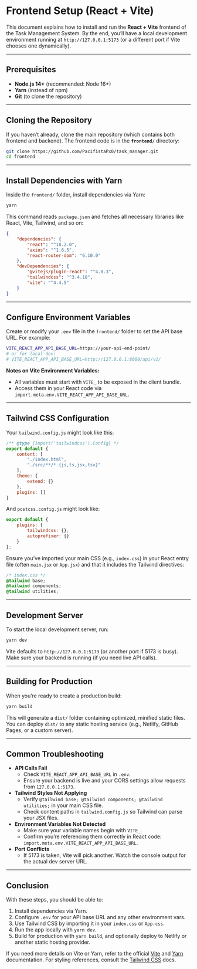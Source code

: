 # Frontend Setup (React + Vite)

This document explains how to install and run the **React + Vite** frontend of the Task Management System. By the end, you’ll have a local development environment running at `http://127.0.0.1:5173` (or a different port if Vite chooses one dynamically).

---

## Prerequisites

- **Node.js 14+** (recommended: Node 16+)
- **Yarn** (instead of npm)
- **Git** (to clone the repository)

---

## Cloning the Repository

If you haven’t already, clone the main repository (which contains both frontend and backend). The frontend code is in the **`frontend/`** directory:

```bash
git clone https://github.com/PacifistaPx0/task_manager.git
cd frontend
```

---

## Install Dependencies with Yarn

Inside the `frontend/` folder, install dependencies via Yarn:

```bash
yarn
```

This command reads `package.json` and fetches all necessary libraries like React, Vite, Tailwind, and so on:

```json
{
    "dependencies": {
        "react": "^18.2.0",
        "axios": "^1.6.5",
        "react-router-dom": "6.10.0"
    },
    "devDependencies": {
        "@vitejs/plugin-react": "^4.0.3",
        "tailwindcss": "^3.4.10",
        "vite": "^4.4.5"
    }
}
```

---

## Configure Environment Variables

Create or modify your `.env` file in the `frontend/` folder to set the API base URL. For example:

```bash
VITE_REACT_APP_API_BASE_URL=https://your-api-end-point/
# or for local dev:
# VITE_REACT_APP_API_BASE_URL=http://127.0.0.1:8000/api/v1/
```

**Notes on Vite Environment Variables:**

- All variables must start with `VITE_` to be exposed in the client bundle.
- Access them in your React code via `import.meta.env.VITE_REACT_APP_API_BASE_URL`.

---

## Tailwind CSS Configuration

Your `tailwind.config.js` might look like this:

```js
/** @type {import('tailwindcss').Config} */
export default {
    content: [
        "./index.html",
        "./src/**/*.{js,ts,jsx,tsx}"
    ],
    theme: {
        extend: {}
    },
    plugins: []
}
```

And `postcss.config.js` might look like:

```js
export default {
    plugins: {
        tailwindcss: {},
        autoprefixer: {}
    }
};
```

Ensure you’ve imported your main CSS (e.g., `index.css`) in your React entry file (often `main.jsx` or `App.jsx`) and that it includes the Tailwind directives:

```css
/* index.css */
@tailwind base;
@tailwind components;
@tailwind utilities;
```

---

## Development Server

To start the local development server, run:

```bash
yarn dev
```

Vite defaults to `http://127.0.0.1:5173` (or another port if 5173 is busy). Make sure your backend is running (if you need live API calls).

---

## Building for Production

When you’re ready to create a production build:

```bash
yarn build
```

This will generate a `dist/` folder containing optimized, minified static files. You can deploy `dist/` to any static hosting service (e.g., Netlify, GitHub Pages, or a custom server).

---

## Common Troubleshooting

- **API Calls Fail**
    - Check `VITE_REACT_APP_API_BASE_URL` in `.env`.
    - Ensure your backend is live and your CORS settings allow requests from `127.0.0.1:5173`.
- **Tailwind Styles Not Applying**
    - Verify `@tailwind base; @tailwind components; @tailwind utilities;` in your main CSS file.
    - Check content paths in `tailwind.config.js` so Tailwind can parse your JSX files.
- **Environment Variables Not Detected**
    - Make sure your variable names begin with `VITE_`.
    - Confirm you’re referencing them correctly in React code: `import.meta.env.VITE_REACT_APP_API_BASE_URL`.
- **Port Conflicts**
    - If 5173 is taken, Vite will pick another. Watch the console output for the actual dev server URL.

---

## Conclusion

With these steps, you should be able to:

1. Install dependencies via Yarn.
2. Configure `.env` for your API base URL and any other environment vars.
3. Use Tailwind CSS by importing it in your `index.css` or `App.css`.
4. Run the app locally with `yarn dev`.
5. Build for production with `yarn build`, and optionally deploy to Netlify or another static hosting provider.

If you need more details on Vite or Yarn, refer to the official [Vite](https://vitejs.dev/) and [Yarn](https://yarnpkg.com/) documentation. For styling references, consult the [Tailwind CSS](https://tailwindcss.com/) docs.
